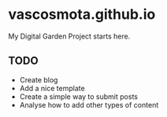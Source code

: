 # vascosmota.github.io
My Digital Garden Project starts here.

## TODO
* Create blog
 * Add a nice template
 * Create a simple way to submit posts
 * Analyse how to add other types of content


